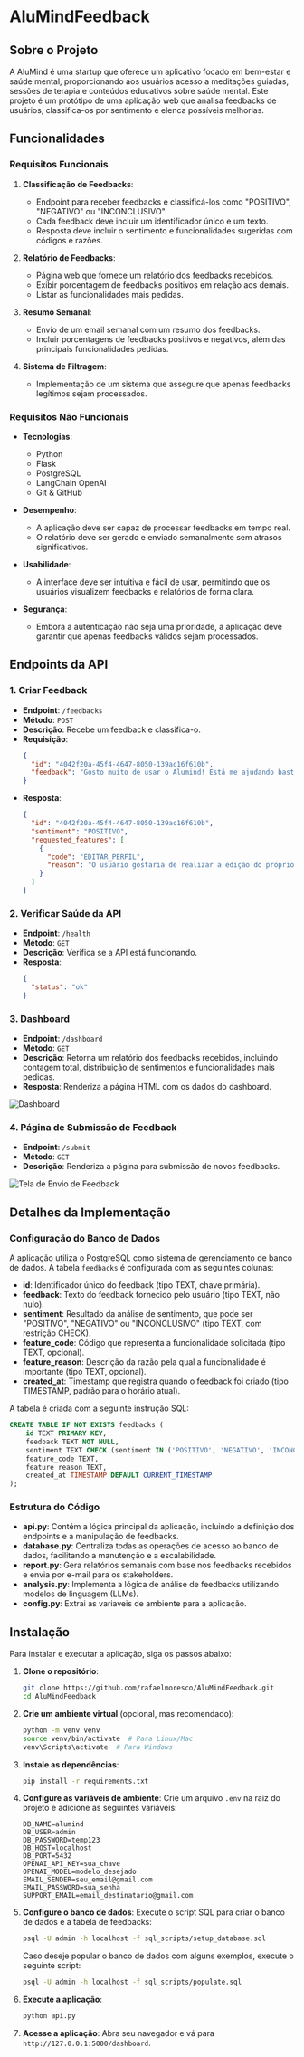 # AluMindFeedback

## Sobre o Projeto

A AluMind é uma startup que oferece um aplicativo focado em bem-estar e saúde mental, proporcionando aos usuários acesso a meditações guiadas, sessões de terapia e conteúdos educativos sobre saúde mental. Este projeto é um protótipo de uma aplicação web que analisa feedbacks de usuários, classifica-os por sentimento e elenca possíveis melhorias.

## Funcionalidades

### Requisitos Funcionais

1. **Classificação de Feedbacks**:
   - Endpoint para receber feedbacks e classificá-los como "POSITIVO", "NEGATIVO" ou "INCONCLUSIVO".
   - Cada feedback deve incluir um identificador único e um texto.
   - Resposta deve incluir o sentimento e funcionalidades sugeridas com códigos e razões.

2. **Relatório de Feedbacks**:
   - Página web que fornece um relatório dos feedbacks recebidos.
   - Exibir porcentagem de feedbacks positivos em relação aos demais.
   - Listar as funcionalidades mais pedidas.

3. **Resumo Semanal**:
   - Envio de um email semanal com um resumo dos feedbacks.
   - Incluir porcentagens de feedbacks positivos e negativos, além das principais funcionalidades pedidas.

4. **Sistema de Filtragem**:
   - Implementação de um sistema que assegure que apenas feedbacks legítimos sejam processados.

### Requisitos Não Funcionais

- **Tecnologias**:
  - Python
  - Flask
  - PostgreSQL
  - LangChain OpenAI
  - Git & GitHub

- **Desempenho**:
  - A aplicação deve ser capaz de processar feedbacks em tempo real.
  - O relatório deve ser gerado e enviado semanalmente sem atrasos significativos.

- **Usabilidade**:
  - A interface deve ser intuitiva e fácil de usar, permitindo que os usuários visualizem feedbacks e relatórios de forma clara.

- **Segurança**:
  - Embora a autenticação não seja uma prioridade, a aplicação deve garantir que apenas feedbacks válidos sejam processados.

## Endpoints da API

### 1. Criar Feedback

- **Endpoint**: `/feedbacks`
- **Método**: `POST`
- **Descrição**: Recebe um feedback e classifica-o.
- **Requisição**:
  ```json
  {
    "id": "4042f20a-45f4-4647-8050-139ac16f610b",
    "feedback": "Gosto muito de usar o Alumind! Está me ajudando bastante em relação a alguns problemas que tenho. Só queria que houvesse uma forma mais fácil de eu mesmo realizar a edição do meu perfil dentro da minha conta."
  }
  ```
- **Resposta**:
  ```json
  {
    "id": "4042f20a-45f4-4647-8050-139ac16f610b",
    "sentiment": "POSITIVO",
    "requested_features": [
      {
        "code": "EDITAR_PERFIL",
        "reason": "O usuário gostaria de realizar a edição do próprio perfil"
      }
    ]
  }
  ```

### 2. Verificar Saúde da API

- **Endpoint**: `/health`
- **Método**: `GET`
- **Descrição**: Verifica se a API está funcionando.
- **Resposta**:
  ```json
  {
    "status": "ok"
  }
  ```

### 3. Dashboard

- **Endpoint**: `/dashboard`
- **Método**: `GET`
- **Descrição**: Retorna um relatório dos feedbacks recebidos, incluindo contagem total, distribuição de sentimentos e funcionalidades mais pedidas.
- **Resposta**: Renderiza a página HTML com os dados do dashboard.

![Dashboard](dashboard.png)

### 4. Página de Submissão de Feedback

- **Endpoint**: `/submit`
- **Método**: `GET`
- **Descrição**: Renderiza a página para submissão de novos feedbacks.

![Tela de Envio de Feedback](enviar.png)

## Detalhes da Implementação

### Configuração do Banco de Dados

A aplicação utiliza o PostgreSQL como sistema de gerenciamento de banco de dados. A tabela `feedbacks` é configurada com as seguintes colunas:

- **id**: Identificador único do feedback (tipo TEXT, chave primária).
- **feedback**: Texto do feedback fornecido pelo usuário (tipo TEXT, não nulo).
- **sentiment**: Resultado da análise de sentimento, que pode ser "POSITIVO", "NEGATIVO" ou "INCONCLUSIVO" (tipo TEXT, com restrição CHECK).
- **feature_code**: Código que representa a funcionalidade solicitada (tipo TEXT, opcional).
- **feature_reason**: Descrição da razão pela qual a funcionalidade é importante (tipo TEXT, opcional).
- **created_at**: Timestamp que registra quando o feedback foi criado (tipo TIMESTAMP, padrão para o horário atual).

A tabela é criada com a seguinte instrução SQL:

```sql
CREATE TABLE IF NOT EXISTS feedbacks (
    id TEXT PRIMARY KEY,
    feedback TEXT NOT NULL,
    sentiment TEXT CHECK (sentiment IN ('POSITIVO', 'NEGATIVO', 'INCONCLUSIVO')),
    feature_code TEXT,
    feature_reason TEXT,
    created_at TIMESTAMP DEFAULT CURRENT_TIMESTAMP
);
```

### Estrutura do Código

- **api.py**: Contém a lógica principal da aplicação, incluindo a definição dos endpoints e a manipulação de feedbacks.
- **database.py**: Centraliza todas as operações de acesso ao banco de dados, facilitando a manutenção e a escalabilidade.
- **report.py**: Gera relatórios semanais com base nos feedbacks recebidos e envia por e-mail para os stakeholders.
- **analysis.py**: Implementa a lógica de análise de feedbacks utilizando modelos de linguagem (LLMs).
- **config.py**: Extrai as variaveis de ambiente para a aplicação.

## Instalação

Para instalar e executar a aplicação, siga os passos abaixo:

1. **Clone o repositório**:
   ```bash
   git clone https://github.com/rafaelmoresco/AluMindFeedback.git
   cd AluMindFeedback
   ```

2. **Crie um ambiente virtual** (opcional, mas recomendado):
   ```bash
   python -m venv venv
   source venv/bin/activate  # Para Linux/Mac
   venv\Scripts\activate  # Para Windows
   ```

3. **Instale as dependências**:
   ```bash
   pip install -r requirements.txt
   ```

4. **Configure as variáveis de ambiente**:
   Crie um arquivo `.env` na raiz do projeto e adicione as seguintes variáveis:
   ```plaintext
   DB_NAME=alumind
   DB_USER=admin
   DB_PASSWORD=temp123
   DB_HOST=localhost
   DB_PORT=5432
   OPENAI_API_KEY=sua_chave
   OPENAI_MODEL=modelo_desejado
   EMAIL_SENDER=seu_email@gmail.com
   EMAIL_PASSWORD=sua_senha
   SUPPORT_EMAIL=email_destinatario@gmail.com
   ```

5. **Configure o banco de dados**:
   Execute o script SQL para criar o banco de dados e a tabela de feedbacks:
   ```bash
   psql -U admin -h localhost -f sql_scripts/setup_database.sql
   ```
   Caso deseje popular o banco de dados com alguns exemplos, execute o seguinte script:
   ```bash
   psql -U admin -h localhost -f sql_scripts/populate.sql
   ```

6. **Execute a aplicação**:
   ```bash
   python api.py
   ```

7. **Acesse a aplicação**:
   Abra seu navegador e vá para `http://127.0.0.1:5000/dashboard`.
